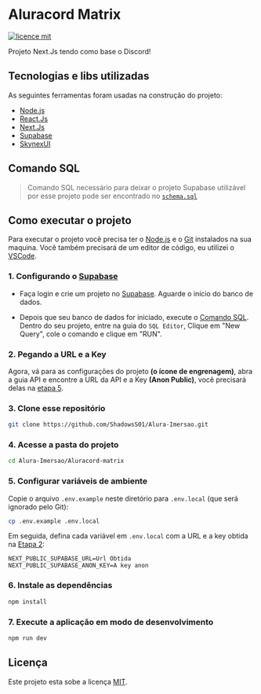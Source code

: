 # Aluracord Matrix

[![licence mit](https://img.shields.io/badge/licence-MIT-blue)](LICENSE)

Projeto Next.Js tendo como base o Discord!

## Tecnologias e libs utilizadas

As seguintes ferramentas foram usadas na construção do projeto:

- [Node.js](https://nodejs.dev)
- [React.Js](https://pt-br.reactjs.org)
- [Next.Js](https://nextjs.org)
- [Supabase](https://github.com/supabase/supabase)
- [SkynexUI](https://skynexui.dev)

## Comando SQL

> Comando SQL necessário para deixar o projeto Supabase utilizável por esse projeto pode ser encontrado no [`schema.sql`](./schema.sql)

## Como executar o projeto

Para executar o projeto você precisa ter o [Node.js](https://nodejs.dev) e o [Git](https://git-scm.com) instalados na sua maquina. Você também precisará de um editor de código, eu utilizei o [VSCode](https://code.visualstudio.com).

### 1. Configurando o [Supabase](https://app.supabase.io/)

- Faça login e crie um projeto no [Supabase](https://app.supabase.io/). Aguarde o início do banco de dados.

- Depois que seu banco de dados for iniciado, execute o [Comando SQL](#comando-sql). Dentro do seu projeto, entre na guia do `SQL Editor`, Clique em "New Query", cole o comando e clique em  "RUN".

### 2. Pegando a URL e a Key

Agora, vá para as configurações do projeto **(o ícone de engrenagem)**, abra a guia API e encontre a URL da API e a Key **(Anon Public)**, você precisará delas na [etapa 5](#5-configurar-vari%C3%A1veis-de-ambiente).

### 3. Clone esse repositório

```bash
git clone https://github.com/ShadowsS01/Alura-Imersao.git
```

### 4. Acesse a pasta do projeto

```bash
cd Alura-Imersao/Aluracord-matrix
```

### 5. Configurar variáveis de ambiente

Copie o arquivo `.env.example` neste diretório para `.env.local` (que será ignorado pelo Git):

```bash
cp .env.example .env.local
```

Em seguida, defina cada variável em `.env.local` com a URL e a key obtida na [Etapa 2](#2-pegando-a-url-e-a-key):

```env
NEXT_PUBLIC_SUPABASE_URL=Url Obtida
NEXT_PUBLIC_SUPABASE_ANON_KEY=A key anon
```

### 6. Instale as dependências

```bash
npm install
```

### 7. Execute a aplicação em modo de desenvolvimento

```bash
npm run dev
```

## Licença

Este projeto esta sobe a licença [MIT](./LICENSE).
